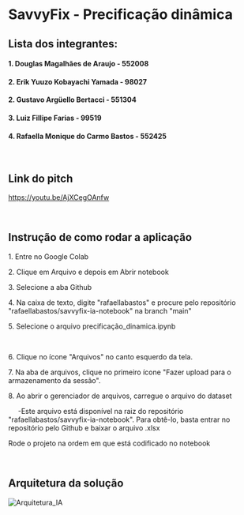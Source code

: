 # SavvyFix - Precificação dinâmica

## Lista dos integrantes:
#### 1. Douglas Magalhães de Araujo - 552008

#### 2. Erik Yuuzo Kobayachi Yamada - 98027

#### 2. Gustavo Argüello Bertacci - 551304

#### 3. Luiz Fillipe Farias - 99519

#### 4. Rafaella Monique do Carmo Bastos - 552425

<br>

## Link do pitch
https://youtu.be/AjXCegOAnfw

<br>

## Instrução de como rodar a aplicação
<p>1. Entre no Google Colab </p>
<p>2. Clique em Arquivo e depois em Abrir notebook</p>
<p>3. Selecione a aba Github</p>
<p>4. Na caixa de texto, digite "rafaellabastos" e procure pelo repositório "rafaellabastos/savvyfix-ia-notebook" na branch "main"</p>
<p>5. Selecione o arquivo precificação_dinamica.ipynb</p>
<br>
<p>6. Clique no ícone "Arquivos" no canto esquerdo da tela.</p>
<p>7. Na aba de arquivos, clique no primeiro ícone "Fazer upload para o armazenamento da sessão".</p>
<p>8. Ao abrir o gerenciador de arquivos, carregue o arquivo do dataset</p>
<p>&nbsp;&nbsp;&nbsp;&nbsp;&nbsp;-Este arquivo está disponível na raiz do repositório "rafaellabastos/savvyfix-ia-notebook". Para obtê-lo, basta entrar no repositório pelo Github e baixar o arquivo .xlsx</p>
<p>Rode o projeto na ordem em que está codificado no notebook</p>

<br>

## Arquitetura da solução
![Arquitetura_IA](https://github.com/user-attachments/assets/bad14793-9bcb-452d-9564-77d39f9e0b21)




